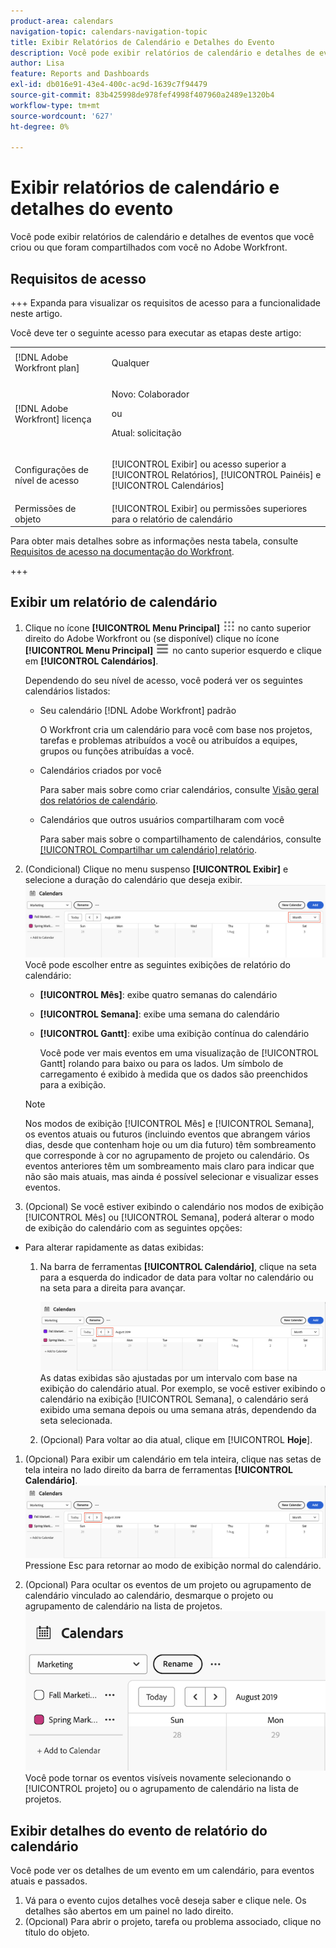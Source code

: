 ```yaml
---
product-area: calendars
navigation-topic: calendars-navigation-topic
title: Exibir Relatórios de Calendário e Detalhes do Evento
description: Você pode exibir relatórios de calendário e detalhes de eventos que você criou ou que foram compartilhados com você no Adobe Workfront.
author: Lisa
feature: Reports and Dashboards
exl-id: db016e91-43e4-400c-ac9d-1639c7f94479
source-git-commit: 83b425998de978fef4998f407960a2489e1320b4
workflow-type: tm+mt
source-wordcount: '627'
ht-degree: 0%

---
```


# Exibir relatórios de calendário e detalhes do evento

Você pode exibir relatórios de calendário e detalhes de eventos que você criou ou que foram compartilhados com você no Adobe Workfront.

## Requisitos de acesso

+++ Expanda para visualizar os requisitos de acesso para a funcionalidade neste artigo.

Você deve ter o seguinte acesso para executar as etapas deste artigo:

<table style="table-layout:auto"> 
 <col> 
 </col> 
 <col> 
 </col> 
 <tbody> 
  <tr> 
   <td role="rowheader">[!DNL Adobe Workfront plan]</td> 
   <td> <p>Qualquer</p> </td> 
  </tr> 
  <tr> 
   <td role="rowheader">[!DNL Adobe Workfront] licença</td> 
   <td><p>Novo: Colaborador</p>
       <p>ou</p>
       <p>Atual: solicitação</p></td> 
  </tr> 
  <tr> 
   <td role="rowheader">Configurações de nível de acesso</td> 
   <td> <p>[!UICONTROL Exibir] ou acesso superior a [!UICONTROL Relatórios], [!UICONTROL Painéis] e [!UICONTROL Calendários]</p></td> 
  </tr> 
  <tr> 
   <td role="rowheader">Permissões de objeto</td> 
   <td>[!UICONTROL Exibir] ou permissões superiores para o relatório de calendário</td> 
  </tr> 
 </tbody> 
</table>

Para obter mais detalhes sobre as informações nesta tabela, consulte [Requisitos de acesso na documentação do Workfront](/help/quicksilver/administration-and-setup/add-users/access-levels-and-object-permissions/access-level-requirements-in-documentation.md).

+++

## Exibir um relatório de calendário

<!--{{step1-to-calendars}}-->

1. Clique no ícone **[!UICONTROL Menu Principal]** ![Menu Principal](/help/_includes/assets/main-menu-icon.png) no canto superior direito do Adobe Workfront ou (se disponível) clique no ícone **[!UICONTROL Menu Principal]** ![Menu Principal](/help/_includes/assets/main-menu-icon-left-nav.png) no canto superior esquerdo e clique em **[!UICONTROL Calendários]**.

   Dependendo do seu nível de acesso, você poderá ver os seguintes calendários listados:

   * Seu calendário [!DNL Adobe Workfront] padrão

     O Workfront cria um calendário para você com base nos projetos, tarefas e problemas atribuídos a você ou atribuídos a equipes, grupos ou funções atribuídas a você.

   * Calendários criados por você

     Para saber mais sobre como criar calendários, consulte [Visão geral dos relatórios de calendário](../../../reports-and-dashboards/reports/calendars/calendar-reports-overview.md).

   * Calendários que outros usuários compartilharam com você

     Para saber mais sobre o compartilhamento de calendários, consulte [[!UICONTROL Compartilhar um calendário] relatório](../../../reports-and-dashboards/reports/calendars/share-a-calendar-report.md).

1. (Condicional) Clique no menu suspenso **[!UICONTROL Exibir]** e selecione a duração do calendário que deseja exibir.
   ![Duração do calendário](assets/view-menu-calendar-report-350x189.png)
Você pode escolher entre as seguintes exibições de relatório do calendário:

   * **[!UICONTROL Mês]**: exibe quatro semanas do calendário
   * **[!UICONTROL Semana]**: exibe uma semana do calendário
   * **[!UICONTROL Gantt]**: exibe uma exibição contínua do calendário

     Você pode ver mais eventos em uma visualização de [!UICONTROL Gantt] rolando para baixo ou para os lados. Um símbolo de carregamento é exibido à medida que os dados são preenchidos para a exibição.

   >[!NOTE]
   >
   >Nos modos de exibição [!UICONTROL Mês] e [!UICONTROL Semana], os eventos atuais ou futuros (incluindo eventos que abrangem vários dias, desde que contenham hoje ou um dia futuro) têm sombreamento que corresponde à cor no agrupamento de projeto ou calendário. Os eventos anteriores têm um sombreamento mais claro para indicar que não são mais atuais, mas ainda é possível selecionar e visualizar esses eventos.

1. (Opcional) Se você estiver exibindo o calendário nos modos de exibição [!UICONTROL Mês] ou [!UICONTROL Semana], poderá alterar o modo de exibição do calendário com as seguintes opções:

<!--   * To include or exclude weekends:

      1. On the **[!UICONTROL Calendar]** toolbar, click **[!UICONTROL Calendar Actions]**, then from the drop-down list select either **[!UICONTROL Show Weekend]** or **[!UICONTROL Hide Weekend]**.-->

* Para alterar rapidamente as datas exibidas:

   1. Na barra de ferramentas **[!UICONTROL Calendário]**, clique na seta para a esquerda do indicador de data para voltar no calendário ou na seta para a direita para avançar.

      ![Clique na seta para alterar a data](assets/click-arrows-to-change-dates-calendar-report.png)\
      As datas exibidas são ajustadas por um intervalo com base na exibição do calendário atual. Por exemplo, se você estiver exibindo o calendário na exibição [!UICONTROL Semana], o calendário será exibido uma semana depois ou uma semana atrás, dependendo da seta selecionada.

   1. (Opcional) Para voltar ao dia atual, clique em [!UICONTROL **Hoje**].


1. (Opcional) Para exibir um calendário em tela inteira, clique nas setas de tela inteira no lado direito da barra de ferramentas **[!UICONTROL Calendário]**.
   ![Clique na seta para alterar a data](assets/click-arrows-to-change-dates-calendar-report.png)\
   Pressione Esc para retornar ao modo de exibição normal do calendário.

1. (Opcional) Para ocultar os eventos de um projeto ou agrupamento de calendário vinculado ao calendário, desmarque o projeto ou agrupamento de calendário na lista de projetos.
   ![Ocultar eventos](assets/hide-events-for-project-or-cal-grouping.png)
Você pode tornar os eventos visíveis novamente selecionando o [!UICONTROL projeto] ou o agrupamento de calendário na lista de projetos.

## Exibir detalhes do evento de relatório do calendário

Você pode ver os detalhes de um evento em um calendário, para eventos atuais e passados.

1. Vá para o evento cujos detalhes você deseja saber e clique nele. Os detalhes são abertos em um painel no lado direito.
1. (Opcional) Para abrir o projeto, tarefa ou problema associado, clique no título do objeto.
